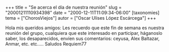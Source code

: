 +++
title = "Se acerca el día de nuestra reunión"
slug = "20001211110934398"
date = "2000-12-11T11:09:34-06:00"
[taxonomies]
tema = ["ChorosViejos"]
autor = ["Oscar Ulises López Escárcega"]
+++

Hola mis queridos amigos:
Les recuerdo que este fin de semana es nuestra reunión del grupo,
cualquiera que este interesado en participar, háganoslo saber, los
desaparecidos, envíen sus comentarios: ceyusa, Alex Baltazar, Anmar,
etc. etc.....
Saludos Requiem77
